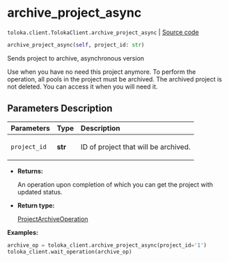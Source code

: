 # archive_project_async
`toloka.client.TolokaClient.archive_project_async` | [Source code](https://github.com/Toloka/toloka-kit/blob/v1.0.2/src/client/__init__.py#L997)

```python
archive_project_async(self, project_id: str)
```

Sends project to archive, asynchronous version


Use when you have no need this project anymore. To perform the operation, all pools in the project must be archived.
The archived project is not deleted. You can access it when you will need it.

## Parameters Description

| Parameters | Type | Description |
| :----------| :----| :-----------|
`project_id`|**str**|<p>ID of project that will be archived.</p>

* **Returns:**

  An operation upon completion of which you can get the project with updated status.

* **Return type:**

  [ProjectArchiveOperation](toloka.client.operations.ProjectArchiveOperation.md)

**Examples:**


```python
archive_op = toloka_client.archive_project_async(project_id='1')
toloka_client.wait_operation(archive_op)
```
